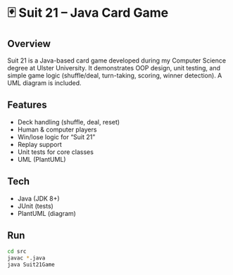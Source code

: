# 🃏 Suit 21 – Java Card Game

## Overview
Suit 21 is a Java-based card game developed during my Computer Science degree at Ulster University. It demonstrates OOP design, unit testing, and simple game logic (shuffle/deal, turn-taking, scoring, winner detection). A UML diagram is included.

## Features
- Deck handling (shuffle, deal, reset)
- Human & computer players
- Win/lose logic for “Suit 21”
- Replay support
- Unit tests for core classes
- UML (PlantUML)

## Tech
- Java (JDK 8+)
- JUnit (tests)
- PlantUML (diagram)

## Run
```bash
cd src
javac *.java
java Suit21Game
